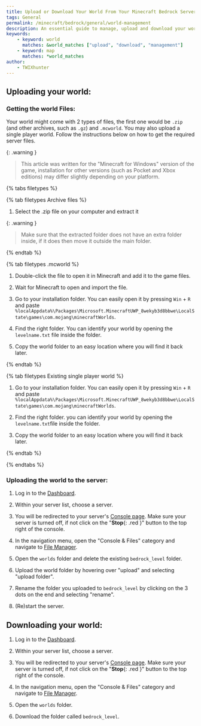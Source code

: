 ```yaml
---
title: Upload or Download Your World From Your Minecraft Bedrock Server
tags: General
permalink: /minecraft/bedrock/general/world-management
description: An essential guide to manage, upload and download your world to and from your server.
keywords:
    - keyword: world
      matches: &world_matches ["upload", "download", "management"]
    - keyword: map
      matches: *world_matches
author:
    - TWIXhunter
---
```

## Uploading your world:

### Getting the world Files:
Your world might come with 2 types of files, the first one would be `.zip` (and other archives, such as `.gz`) and `.mcworld`. You may also upload a single player world.
Follow the instructions below on how to get the required server files.

{: .warning }
> This article was written for the "Minecraft for Windows" version of the game, installation for other versions (such as Pocket and Xbox editions) may differ slightly depending on your platform.

{% tabs filetypes %}


{% tab filetypes  Archive files %}

1. Select the .zip file on your computer and extract it

{: .warning }
> Make sure that the extracted folder does not have an extra folder inside, if it does then move it outside the main folder. 

{% endtab %}


{% tab filetypes .mcworld %}

1. Double-click the file to open it in Minecraft and add it to the game files.

2. Wait for Minecraft to open and import the file.

3. Go to your installation folder. You can easily open it by pressing `Win` + `R` and paste `%localAppdata%\Packages\Microsoft.MinecraftUWP_8wekyb3d8bbwe\LocalState\games\com.mojang\minecraftWorlds`.

4. Find the right folder. You can identify your world by opening the `levelname.txt` file inside the folder.

5. Copy the world folder to an easy location where you will find it back later.

{% endtab %}



{% tab filetypes Existing single player world %}

1. Go to your installation folder. You can easily open it by pressing `Win` + `R` and paste `%localAppdata%\Packages\Microsoft.MinecraftUWP_8wekyb3d8bbwe\LocalState\games\com.mojang\minecraftWorlds`.

2. Find the right folder. you can identify your world by opening the `levelname.txt`file inside the folder.

3. Copy the world folder to an easy location where you will find it back later.

{% endtab %}


{% endtabs %}


### Uploading the world to the server:

1. Log in to the [Dashboard](https://client.falixnodes.net/).

2. Within your server list, choose a server.

3. You will be redirected to your server's [Console page](https://client.falixnodes.net/server/console). Make sure your server is turned off, if not click on the "**Stop**{: .red }" button to the top right of the console.

4. In the navigation menu, open the "Console & Files" category and navigate to [File Manager](https://client.falixnodes.net/server/filemanager).

5. Open the `worlds` folder and delete the existing `bedrock_level` folder.

6. Upload the world folder by hovering over "upload" and selecting "upload folder".

7. Rename the folder you uploaded to `bedrock_level` by clicking on the 3 dots on the end and selecting "rename".

8. (Re)start the server.

## Downloading your world:

1. Log in to the [Dashboard](https://client.falixnodes.net/).

2. Within your server list, choose a server.

3. You will be redirected to your server's [Console page](https://client.falixnodes.net/server/console). Make sure your server is turned off, if not click on the "**Stop**{: .red }" button to the top right of the console.

4. In the navigation menu, open the "Console & Files" category and navigate to [File Manager](https://client.falixnodes.net/server/filemanager).

5. Open the `worlds` folder.

6. Download the folder called `bedrock_level`.

